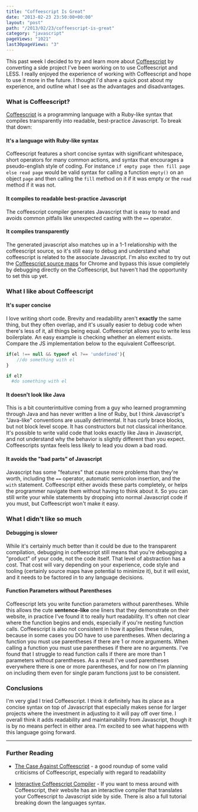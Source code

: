 ```yaml
---
title: "Coffeescript Is Great"
date: "2013-02-23 23:50:00+00:00"
layout: "post"
path: "/2013/02/23/coffeescript-is-great"
category: "javascript"
pageViews: "1021"
last30pageViews: "3"
---
```


This past week I decided to try and learn more about [Coffeescript][coffeescript] by converting a side project I've been working on to use Coffeescript and LESS.  I really enjoyed the experience of working with Coffeescript and hope to use it more in the future. I thought I'd share a quick post about my experience, and outline what I see as the advantages and disadvantages.

### What is Coffeescript?

[Coffeescript][coffeescript] is a programming language with a Ruby-like syntax that compiles transparently into readable, best-practice Javascript.  To break that down:

#### It's a language with Ruby-like syntax
Coffeescript features a short concise syntax with significant whitespace, short operators for many common actions, and syntax that encourages a pseudo-english style of coding.  For instance `if empty page then fill page else read page` would be valid syntax for calling a function `empty()` on an object `page` and then calling the `fill` method on it if it was empty or the `read` method if it was not.

#### It compiles to readable best-practice Javascript
The coffeescript compiler generates Javascript that is easy to read and avoids common pitfalls like unexpected casting with the `==` operator.

#### It compiles transparently
The generated javascript also matches up in a 1-1 relationship with the coffeescript source, so it's still easy to debug and understand what coffeescript is related to the associate Javascript.  I'm also excited to try out the [Coffeescript source maps][sourcemaps] for Chrome and bypass this issue completely by debugging directly on the Coffeescript, but haven't had the opportunity to set this up yet.

### What I like about Coffeescript

#### It's super concise
I love writing short code.  Brevity and readability aren't __exactly__ the same thing, but they often overlap, and it's usually easier to debug code when there's less of it, all things being equal.  Coffeescript allows you to write less boilerplate.  An easy example is checking whether an element exists. Compare the JS implementation below to the equivalent Coffeescript.

```javascript
if(el !== null && typeof el ?== 'undefined'){
    //do something with el
}
```

```coffeescript
if el?
  #do something with el
```

#### It doesn't look like Java

This is a bit counterintuitive coming from a guy who learned programming through Java and has never written a line of Ruby, but I think Javascript's "Java-like" conventions are usually detrimental.  It has curly brace blocks, but not block level scope. It has constructors but not classical inheritance.  It's possible to write valid code that looks exactly like Java in Javascript, and not understand why the behavior is slightly different than you expect.  Coffeescripts syntax feels less likely to lead you down a bad road.

#### It avoids the "bad parts" of Javascript

Javascript has some "features" that cause more problems than they're worth, including the `==` operator, automatic semicolon insertion, and the `with` statement.  Coffeescript either avoids these parts completely, or helps the programmer navigate them without having to think about it.  So you can still write your while statements by dropping into normal Javascript code if you must, but Coffeescript won't make it easy.

### What I didn't like so much

#### Debugging is slower

While it's certainly much better than it could be due to the transparent compilation, debugging in coffeescript still means that you're debugging a "product" of your code, not the code itself.  That level of abstraction has a cost.  That cost will vary depending on your experience, code style and tooling (certainly source maps have potential to minimize it), but it will exist, and it needs to be factored in to any language decisions.

#### Function Parameters without Parentheses

Coffeescript lets you write function parameters without parentheses.  While this allows the cute **sentence-like** one liners that they demonstrate on their website, in practice I've found it to really hurt readability.  It's often not clear where the function begins and ends, especially if you're nesting function calls.  Coffeescript is also not consistent in how it applies these rules, because in some cases you DO have to use parentheses.  When declaring a function you must use parentheses if there are 1 or more arguments.  When calling a function you must use parentheses if there are no arguments.    I've found that I struggle to read function calls if there are more than 1 parameters without parentheses.  As a result I've used parentheses everywhere there is one or more parentheses, and for now on I'm planning on including them even for single param functions just to be consistent.

### Conclusions

I'm very glad I tried Coffeescript.  I think it definitely has its place as a concise syntax on top of Javascript that especially makes sense for larger projects where the investment in adjusting to it will pay off over time.  I overall think it adds readability and maintainability from Javascript, though it is by no means perfect in either area.  I'm excited to see what happens with this language going forward.

---

### Further Reading

- [The Case Against Coffeescript][caseagainst] - a good roundup of some valid criticisms of Coffeescript, especially with regard to readability

- [Interactive Coffeescript Compiler][compiler] - If you want to mess around with Coffeescript, their website has an interactive compiler that translates your Coffeescript to Javascript side by side.  There is also a full tutorial breaking down the languages syntax.


[coffeescript]: http://coffeescript.org/
[sourcemaps]: http://ryanflorence.com/2012/coffeescript-source-maps/
[caseagainst]: http://ryanflorence.com/2011/case-against-coffeescript/
[compiler]: http://coffeescript.org/#try:alert%20%22Hello%20CoffeeScript!%22
